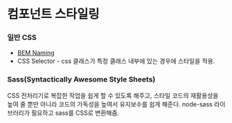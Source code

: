 # 컴포넌트 스타일링

### 일반 CSS
* [BEM Naming](http://getbem.com/naming/)
* CSS Selector - css 클래스가 특정 클래스 내부에 있는 경우에 스타일을 적용.

### Sass(Syntactically Awesome Style Sheets)
CSS 전처리기로 복잡한 작업을 쉽게 할 수 있도록 해주고, 스타일 코드의 재활용성을 높여 줄 뿐만 아니라 코드의 가독성을 높여서 유지보수를 쉽게 해준다.
node-sass 라이브러리가 필요하고 sass를 CSS로 변환해줌. 